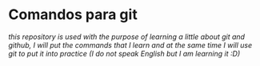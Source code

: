 # Comandos para git

_this repository is used with the purpose of learning a little about git and github, I will put the commands that I learn and at the same time I will use git to put it into practice (I do not speak English but I am learning it :D)_